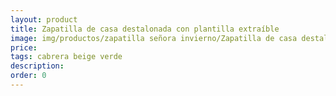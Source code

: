 ```yaml
---
layout: product
title: Zapatilla de casa destalonada con plantilla extraíble
image: img/productos/zapatilla señora invierno/Zapatilla de casa destalonada con plantilla extraíble==cabrera beige verde.webp
price: 
tags: cabrera beige verde
description: 
order: 0
---
```

